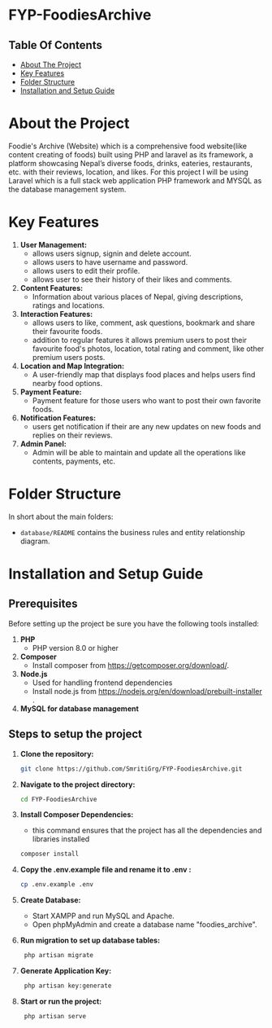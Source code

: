 # FYP-FoodiesArchive

## Table Of Contents

- [About The Project](#about-the-project)
- [Key Features](#key-features)
- [Folder Structure](#folder-structure)
- [Installation and Setup Guide](#installation-and-setup-guide)

# About the Project
Foodie's Archive (Website) which is a comprehensive food website(like content creating of foods) built using PHP and laravel as its framework, a platform showcasing Nepal’s diverse foods, drinks, eateries, restaurants, etc. with their reviews, location, and likes. For this project I will be using Laravel which is a full stack web application PHP framework and MYSQL as the database management system.

# Key Features
1. **User Management:**
   - allows users signup, signin and delete account.
   - allows users to have username and password.
   - allows users to edit their profile.
   - allows user to see their history of their likes and comments. 
2. **Content Features:**
   - Information about various places of Nepal, giving descriptions, ratings and locations.
3. **Interaction Features:**
   - allows users to like, comment, ask questions, bookmark and share their favourite foods.
   - addition to regular features it allows premium users to post their favourite food's photos, location, total rating and comment, like other premium users posts.
4. **Location and Map Integration:**
   - A user-friendly map that displays food places and helps users find nearby food options.
5. **Payment Feature:**
   - Payment feature for those users who want to post their own favorite foods.
6. **Notification Features:**
   - users get notification if their are any new updates on new foods and replies on their reviews.
7. **Admin Panel:**
   - Admin will be able to maintain and update all the operations like contents, payments, etc.

# Folder Structure
In short about the main folders:
- `database/README` contains the business rules and entity relationship diagram.
# Installation and Setup Guide

## Prerequisites
Before setting up the project be sure you have the following tools installed:
1. **PHP**
   - PHP version 8.0 or higher
2. **Composer**
   - Install composer from https://getcomposer.org/download/.
3. **Node.js**
   - Used for handling frontend dependencies
   - Install node.js from https://nodejs.org/en/download/prebuilt-installer .
5. **MySQL for database management**

## Steps to setup the project
1. **Clone the repository:**
   ```bash
   git clone https://github.com/SmritiGrg/FYP-FoodiesArchive.git
   ```
2. **Navigate to the project directory:**
    ```bash
    cd FYP-FoodiesArchive
    ```
3. **Install Composer Dependencies:**
   - this command ensures that the project has all the dependencies and libraries installed
    ```bash
    composer install
    ```
4. **Copy the .env.example file and rename it to .env :**
    ```bash
    cp .env.example .env
   ```
5. **Create Database:**
   - Start XAMPP and run  MySQL and Apache.
   - Open phpMyAdmin and create a database name "foodies_archive".
    
6. **Run migration to set up database tables:**
   ```bash
    php artisan migrate
   ```
7. **Generate Application Key:**
   ```bash
    php artisan key:generate
   ```
8. **Start or run the project:**
   ```bash
    php artisan serve
   ```
